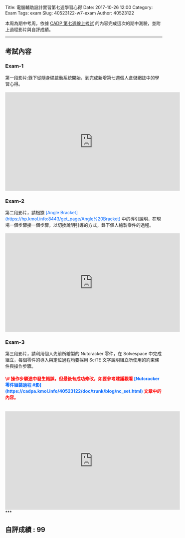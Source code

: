 Title: 電腦輔助設計實習第七週學習心得
Date: 2017-10-26 12:00
Category: Exam
Tags: exam
Slug:  40523122-w7-exam
Author: 40523122
 
本周為期中考周，依據  <font color="#0066FF">[CADP 第七週線上考試](https://mde1a1.kmol.info/2017fall/doc/trunk/blog/kmol-cadp-w7-exam.html) </font></iframe> 的內容完成這次的期中測驗，並附上過程影片與自評成績。

<!-- PELICAN_END_SUMMARY -->
***
<h2>考試內容</h2>
<h3>Exam-1</h3>
第一段影片:錄下從隨身碟啟動系統開始，到完成新增第七週個人倉儲網誌中的學習心得。<br/><br/>
<iframe width="560" height="315" src="https://www.youtube.com/embed/jClfoL3kKEs" frameborder="0" gesture="media" allowfullscreen ></iframe>
<h3>Exam-2</h3>
第二段影片，請根據 <font color="#0066FF">[Angle Bracket](https://hp.kmol.info:8443/get_page/Angle%20Bracket) </font> 中的導引說明，在現場一個步驟接一個步驟，以切換說明引導的方式，錄下個人繪製零件的過程。<br/><br/>
<iframe width="560" height="315" src="https://www.youtube.com/embed/0XeeGx9-F6E" frameborder="0" gesture="media" allowfullscreen ></iframe>
<h3>Exam-3</h3>
第三段影片，請利用個人先前所繪製的 Nutcracker 零件，在 Solvespace 中完成組立，每個零件的導入與定位過程均要採用 SciTE 文字說明組立所使用的約束條件與操作步驟。<br/>
<h4><font color="	#FF0000">\# 操作步驟途中發生錯誤，但最後有成功修改，如要參考建議觀看  <font color="#0066FF">[Nutcracker 零件組裝過程 #影](https://cadpa.kmol.info/40523122/doc/trunk/blog/nc_set.html) </font></iframe> 文章中的內容。</font></h4><br/>
<iframe width="560" height="315" src="https://www.youtube.com/embed/Z-VYFLzq3Ek" frameborder="0" gesture="media" allowfullscreen ></iframe>
***
<h2>自評成績 : 99</h2>

